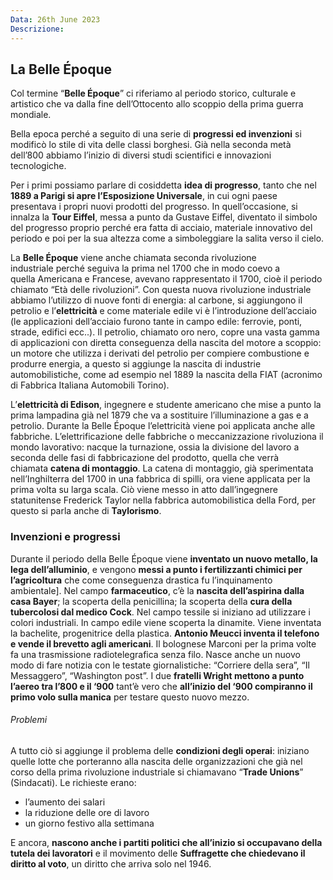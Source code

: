 ```yaml
---
Data: 26th June 2023
Descrizione: 
---
```

## La Belle Époque
Col termine “**Belle Époque**” ci riferiamo al periodo storico, culturale e artistico che va dalla fine dell’Ottocento allo scoppio della prima guerra mondiale.

Bella epoca perché a seguito di una serie di **progressi ed invenzioni** si modificò lo stile di vita delle classi borghesi. Già nella seconda metà dell’800 abbiamo l’inizio di diversi studi scientifici e innovazioni tecnologiche.

Per i primi possiamo parlare di cosiddetta **idea di progresso**, tanto che nel **1889 a Parigi si apre l’Esposizione Universale**, in cui ogni paese presentava i propri nuovi prodotti del progresso. In quell’occasione, si innalza la **Tour Eiffel**, messa a punto da Gustave Eiffel, diventato il simbolo del progresso proprio perché era fatta di acciaio, materiale innovativo del periodo e poi per la sua altezza come a simboleggiare la salita verso il cielo.

La **Belle Époque** viene anche chiamata seconda rivoluzione industriale perché seguiva la prima nel 1700 che in modo coevo a quella Americana e Francese, avevano rappresentato il 1700, cioè il periodo chiamato “Età delle rivoluzioni”. Con questa nuova rivoluzione industriale abbiamo l’utilizzo di nuove fonti di energia: al carbone, si aggiungono il petrolio e l’**elettricità** e come materiale edile vi è l’introduzione dell’acciaio (le applicazioni dell’acciaio furono tante in campo edile: ferrovie, ponti, strade, edifici ecc..). Il petrolio, chiamato oro nero, copre una vasta gamma di applicazioni con diretta conseguenza della nascita del motore a scoppio: un motore che utilizza i derivati del petrolio per compiere combustione e produrre energia, a questo si aggiunge la nascita di industrie automobilistiche, come ad esempio nel 1889 la nascita della FIAT (acronimo di Fabbrica Italiana Automobili Torino).

L’**elettricità di Edison**, ingegnere e studente americano che mise a punto la prima lampadina già nel 1879 che va a sostituire l’illuminazione a gas e a petrolio. Durante la Belle Époque l’elettricità viene poi applicata anche alle fabbriche. L’elettrificazione delle fabbriche o meccanizzazione rivoluziona il mondo lavorativo: nacque la turnazione, ossia la divisione del lavoro a seconda delle fasi di fabbricazione del prodotto, quella che verrà chiamata **catena di montaggio**. La catena di montaggio, già sperimentata nell’Inghilterra del 1700 in una fabbrica di spilli, ora viene applicata per la prima volta su larga scala. Ciò viene messo in atto dall’ingegnere statunitense Frederick Taylor nella fabbrica automobilistica della Ford, per questo si parla anche di **Taylorismo**.

### Invenzioni e progressi
Durante il periodo della Belle Époque viene **inventato un nuovo metallo, la lega dell’alluminio**, e vengono **messi a punto i fertilizzanti chimici per l’agricoltura** che come conseguenza drastica fu l’inquinamento ambientale]. Nel campo **farmaceutico**, c’è la **nascita dell’aspirina dalla casa Bayer**; la scoperta della penicillina; la scoperta della **cura della tubercolosi dal medico Cock**. Nel campo tessile si iniziano ad utilizzare i colori industriali. In campo edile viene scoperta la dinamite. Viene inventata la bachelite, progenitrice della plastica. **Antonio Meucci inventa il telefono e vende il brevetto agli americani**. Il bolognese Marconi per la prima volte fa una trasmissione radiotelegrafica senza filo. Nasce anche un nuovo modo di fare notizia con le testate giornalistiche: “Corriere della sera”, “Il Messaggero”, “Washington post”. I due **fratelli Wright mettono a punto l’aereo tra l’800 e il ‘900** tant’è vero che **all’inizio del ‘900 compiranno il primo volo sulla manica** per testare questo nuovo mezzo.

###### Problemi
A tutto ciò si aggiunge il problema delle **condizioni degli operai**: iniziano quelle lotte che porteranno alla nascita delle organizzazioni che già nel corso della prima rivoluzione industriale si chiamavano “**Trade Unions**” (Sindacati). 
Le richieste erano: 
- l’aumento dei salari
- la riduzione delle ore di lavoro 
- un giorno festivo alla settimana

E ancora, **nascono anche i partiti politici che all’inizio si occupavano della tutela dei lavoratori** e il movimento delle **Suffragette che chiedevano il diritto al voto**, un diritto che arriva solo nel 1946.